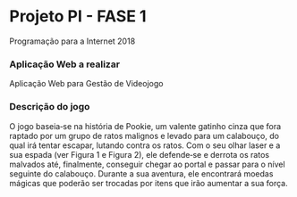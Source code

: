 # Projeto PI - FASE 1
Programação para a Internet 2018


### Aplicação Web a realizar
Aplicação Web para Gestão de Videojogo

### Descrição do jogo
O jogo baseia‐se na história de Pookie, um valente gatinho cinza que fora raptado por um grupo de
ratos malignos e levado para um calabouço, do qual irá tentar escapar, lutando contra os ratos. Com
o seu olhar laser e a sua espada (ver Figura 1 e Figura 2), ele defende‐se e derrota os ratos malvados
até, finalmente, conseguir chegar ao portal e passar para o nível seguinte do calabouço. Durante a sua
aventura, ele encontrará moedas mágicas que poderão ser trocadas por itens que irão aumentar a sua
força.